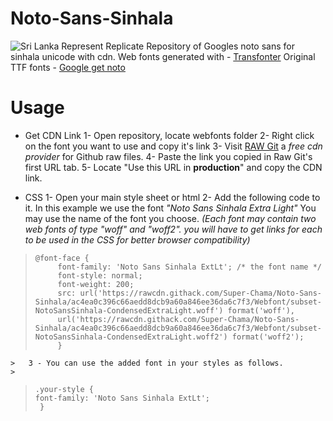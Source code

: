 # Noto-Sans-Sinhala
![Sri Lanka Represent](http://www.animatedimages.org/data/media/882/animated-sri-lanka-flag-image-0008.gif)
Replicate Repository of Googles noto sans for sinhala unicode with cdn.
Web fonts generated with -  [Transfonter](https://transfonter.org/)
Original TTF fonts - [Google get noto](https://www.google.com/get/noto/#sans-sinh)

# Usage
- Get CDN Link
1- Open repository, locate webfonts folder
2- Right click on the font you want to use and copy it's link
3- Visit [RAW Git](https://raw.githack.com/) a *free cdn provider* for Github raw files.
4- Paste the link you copied in Raw Git's first URL tab.
5- Locate "Use this URL in  **production**" and copy the CDN link.

- CSS
1- Open your main style sheet or html
2- Add the following code to it. In this example we use the font *"Noto Sans Sinhala Extra Light"* You may use the name of the font you choose.
*(Each font may contain two web fonts of type "woff" and "woff2". you will have to get links for each to be used in the CSS for better browser compatibility)*
>     @font-face {
>          font-family: 'Noto Sans Sinhala ExtLt'; /* the font name */
>          font-style: normal;
>          font-weight: 200;
>          src: url('https://rawcdn.githack.com/Super-Chama/Noto-Sans-Sinhala/ac4ea0c396c66aedd8dcb9a60a846ee36da6c7f3/Webfont/subset-NotoSansSinhala-CondensedExtraLight.woff') format('woff'), 
>          url('https://rawcdn.githack.com/Super-Chama/Noto-Sans-Sinhala/ac4ea0c396c66aedd8dcb9a60a846ee36da6c7f3/Webfont/subset-NotoSansSinhala-CondensedExtraLight.woff2') format('woff2'); 
>          }
	> 	3 - You can use the added font in your styles as follows.
	> 
>     .your-style {
>     font-family: 'Noto Sans Sinhala ExtLt';
>      }



